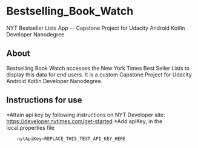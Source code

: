 # Bestselling_Book_Watch
NYT Bestseller Lists App -- Capstone Project for Udacity Android Kotlin Developer Nanodegree

## About
Bestselling Book Watch accesses the New York Times Best Seller Lists to display this data for end users. It is a custom Capstone Project for Udacity Android Kotlin Developer Nanodegree.

## Instructions for use
*Attain api key by following instructions on NYT Developer site: https://developer.nytimes.com/get-started
*Add apiKey, in the local.properties file
```kotlin
    nytApiKey=REPLACE_THIS_TEXT_API_KEY_HERE
```